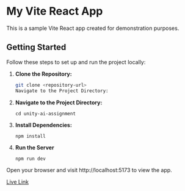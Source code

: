 # My Vite React App

This is a sample Vite React app created for demonstration purposes.

## Getting Started

Follow these steps to set up and run the project locally:

1. **Clone the Repository:**

   ```bash
   git clone <repository-url>
   Navigate to the Project Directory:
   ```

2. **Navigate to the Project Directory:**

   ```
   cd unity-ai-assignment
   ```

3. **Install Dependencies:**

   ```
   npm install
   ```

4. **Run the Server**
   ```
   npm run dev
   ```

Open your browser and visit http://localhost:5173 to view the app.

[Live Link](https://unity-ai-assignment.surge.sh)

